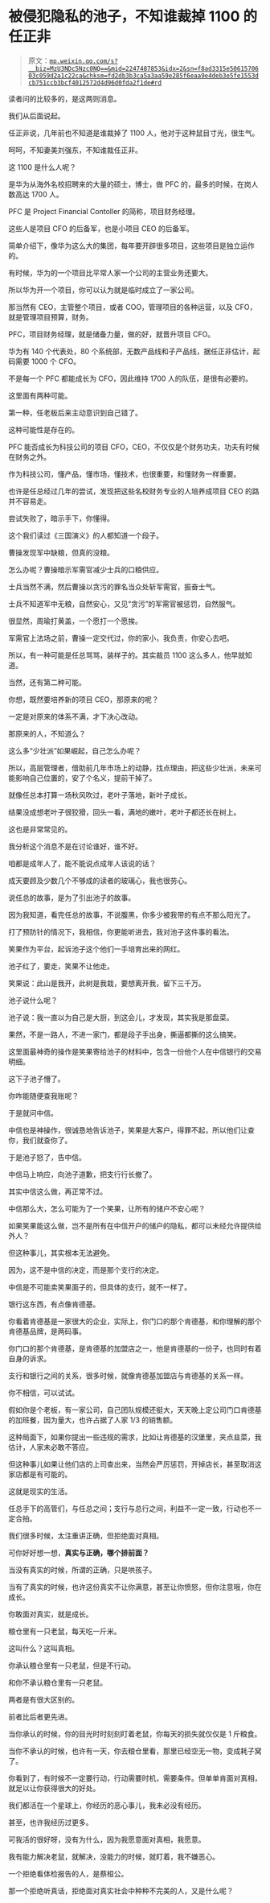 # 被侵犯隐私的池子，不知谁裁掉 1100 的任正非

> 原文：[`mp.weixin.qq.com/s?__biz=MzU3NDc5Nzc0NQ==&mid=2247487853&idx=2&sn=f8ad3315e5061570603c059d2a1c22ca&chksm=fd2db3b3ca5a3aa59e285f6eaa9e4deb3e5fe1553dcb751ccb3bcf4012572d4d96d0fda2f1de#rd`](http://mp.weixin.qq.com/s?__biz=MzU3NDc5Nzc0NQ==&mid=2247487853&idx=2&sn=f8ad3315e5061570603c059d2a1c22ca&chksm=fd2db3b3ca5a3aa59e285f6eaa9e4deb3e5fe1553dcb751ccb3bcf4012572d4d96d0fda2f1de#rd)

读者问的比较多的，是这两则消息。

我们从后面说起。

任正非说，几年前也不知道是谁裁掉了 1100 人，他对于这种鼠目寸光，很生气。

呵呵，不知妻美刘强东，不知谁裁任正非。

这 1100 是什么人呢？

是华为从海外名校招聘来的大量的硕士，博士，做 PFC 的，最多的时候，在岗人数高达 1700 人。

PFC 是 Project Financial Contoller 的简称，项目财务经理。

这些人是项目 CFO 的后备军，也是小项目 CEO 的后备军。

简单介绍下，像华为这么大的集团，每年要开辟很多项目，这些项目是独立运作的。

有时候，华为的一个项目比平常人家一个公司的主营业务还要大。

所以华为开一个项目，你可以认为就是临时成立了一家公司。

那当然有 CEO，主管整个项目，或者 COO，管理项目的各种运营，以及 CFO，就是管理项目预算，财务。

PFC，项目财务经理，就是储备力量，做的好，就晋升项目 CFO。

华为有 140 个代表处，80 个系统部，无数产品线和子产品线，据任正非估计，起码需要 1000 个 CFO。

不是每一个 PFC 都能成长为 CFO，因此维持 1700 人的队伍，是很有必要的。

这里面有两种可能。

第一种，任老板后来主动意识到自己错了。

这种可能性是存在的。

PFC 能否成长为科技公司的项目 CFO，CEO，不仅仅是个财务功夫，功夫有时候在财务之外。

作为科技公司，懂产品，懂市场，懂技术，也很重要，和懂财务一样重要。

也许是任总经过几年的尝试，发现把这些名校财务专业的人培养成项目 CEO 的路并不容易走。

尝试失败了，暗示手下，你懂得。

这个我们读过《三国演义》的人都知道一个段子。

曹操发现军中缺粮，但真的没粮。

怎么办呢？曹操暗示军需官减少士兵的口粮供应。

士兵当然不满，然后曹操以贪污的罪名当众处斩军需官，振奋士气。

士兵不知道军中无粮，自然安心，又见“贪污”的军需官被惩罚，自然服气。

很显然，周瑜打黄盖，一个愿打一个愿挨。

军需官上法场之前，曹操一定交代过，你的家小，我负责，你安心去吧。

所以，有一种可能是任总骂骂，装样子的。其实裁员 1100 这么多人，他早就知道。

当然，还有第二种可能。

你想，既然要培养新的项目 CEO，那原来的呢？

一定是对原来的体系不满，才下决心改动。

那原来的人，不知道么？

这么多“少壮派”如果崛起，自己怎么办呢？

所以，高层管理者，借助前几年市场上的动静，找点理由，把这些少壮派，未来可能影响自己位置的，安了个名义，提前干掉了。

就像任总本打算一场秋风吹过，老叶子落地，新叶子成长。

结果没成想老叶子很狡猾，回头一看，满地的嫩叶，老叶子都还长在树上。

这也是非常常见的。

我分析这个消息不是在讨论谁好，谁不好。

咱都是成年人了，能不能说点成年人该说的话？

成天要顾及少数几个不够成的读者的玻璃心，我也很劳心。

说任总的故事，是为了引出池子的故事。

因为我知道，看完任总的故事，不说腹黑，你多少被我带的有点不那么阳光了。

打了预防针的情况下，我相信，你更能听进去，我对池子这件事的看法。

笑果作为平台，起诉池子这个他们一手培育出来的网红。

池子红了，要走，笑果不让他走。

笑果说：此山是我开，此树是我栽，要想离开我，留下三千万。

池子说什么呢？

池子说：我一直以为自己是大厨，到这会儿，才发现，其实我是那盘菜。

果然，不是一路人，不进一家门，都是段子手出身，撕逼都撕的这么搞笑。

这里面最神奇的操作是笑果寄给池子的材料中，包含一份他个人在中信银行的交易明细。

这下子池子懵了。

你咋能随便查我账呢？

于是就问中信。

中信也是神操作，很诚恳地告诉池子，笑果是大客户，得罪不起，所以他们让查你，我们就查你了。

于是池子怒了，告中信。

中信马上响应，向池子道歉，把支行行长撤了。

其实中信这么做，再正常不过。

中信那么大，怎么可能为了一个笑果，让所有的储户不安心呢？

如果笑果能这么做，岂不是所有在中信开户的储户的隐私，都可以未经允许提供给外人？

但这种事儿，其实根本无法避免。

因为，这不是中信的决定，而是那个支行的决定。

中信是不可能卖笑果面子的，但具体的支行，就不一样了。

银行这东西，有点像肯德基。

你看着肯德基是一家很大的企业，实际上，你门口的那个肯德基，和你理解的那个肯德基品牌，是两码事。

你门口的那个肯德基，是肯德基的加盟店之一，他是肯德基的一份子，也同时有着自身的诉求。

支行和银行之间的关系，很多时候，就像肯德基加盟店与肯德基的关系一样。

你不相信，可以试试。

假如你是个老板，有一家公司，自己团队规模还挺大，天天晚上定公司门口肯德基的加班餐，因为量大，也许占据了人家 1/3 的销售额。

这种局面下，如果你提出一些违规的需求，比如让肯德基的汉堡里，夹点韭菜，我估计，人家未必敢不答应。

但这种事儿如果让他们店的上司查出来，当然会严厉惩罚，开掉店长，甚至取消这家店都是有可能的。

这就是现实的生活。

任总手下的高管们，与任总之间；支行与总行之间，利益不一定一致，行动也不一定合拍。

我们很多时候，太注重讲正确，但拒绝面对真相。

可你好好想一想，**真实与正确，哪个排前面？**

当没有真实的时候，所谓的正确，只是哄孩子。

当有了真实的时候，也许这份真实不让你满意，甚至让你愤怒，但你注意哦，你在成长。

你敢面对真实，就是成长。

粮仓里有一只老鼠，每天吃一斤米。

这叫什么？这叫真相。

你承认粮仓里有一只老鼠，但是不行动。

和你不承认粮仓里有一只老鼠。

两者是有很大区别的。

前者比后者更先进。

当你承认的时候，你的目光时时刻刻盯着老鼠，你每天的损失就仅仅是 1 斤粮食。

当你不承认的时候，也许有一天，你去粮仓里看，那里已经空无一物，变成耗子窝了。

你看到了，有时候不一定要行动，行动需要时机，需要条件。但单单肯面对真相，就足以让你获得很大的好处。

我们都活在一个星球上，你经历的恶心事儿，我未必没有经历。

甚至，也许我经历过更多。

可我活的很好呀，没有为什么，因为我愿意面对真相，我愿意。

我有能力解决老鼠，就解决，没能力的时候，就盯着，我不嫌恶心。

一个拒绝看体检报告的人，是蔡桓公。

那一个拒绝听真话，拒绝面对真实社会中种种不完美的人，又是什么呢？